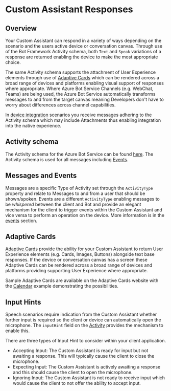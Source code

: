 # Custom Assistant Responses

## Overview

Your Custom Assistant can respond in a variety of ways depending on the scenario and the users active device or conversation canvas. Through use of the Bot Framework Activity schema, both `Text` and `Speak` variations of a response are returned enabling the device to make the most appropriate choice.

The same Activity schema supports the attachment of User Experience elements through use of [Adaptive Cards](https://www.adaptivecards.io) which can be rendered across a broad range of devices and platforms enabling visual support of responses where appropriate. Where Azure Bot Service Channels (e.g. WebChat, Teams) are being used, the Azure Bot Service automatically transforms messages to and from the target canvas meaning Developers don't have to worry about differences across channel capabilities.

In [device integration](./virtualassistant-deviceintegration.md) scenarios you receive messages adhering to the Activity schema which may include Attachments thus enabling integration into the native experience.  

## Activity schema

The Activity schema for the Azure Bot Service can be found [here](https://github.com/Microsoft/BotBuilder/blob/hub/specs/botframework-activity/botframework-activity.md). The Activity schema is used for all messages including [Events](./virtualassistant-events.md).

## Messages and Events

Messages are a specific Type of Activity set through the `ActivityType` property and relate to Messages to and from a user that should be shown/spoken. Events are a different `ActivityType` enabling messages to be *whispered* between the client and Bot and provide an elegant mechanism for the client to trigger events within the Custom Assistant and vice versa to perform an operation on the device. More information is in the [events](./virtualassistant-events.md) section.

## Adaptive Cards

[Adaptive Cards](https://adaptivecards.io) provide the ability for your Custom Assistant to return User Experience elements (e.g. Cards, Images, Buttons) alongside text base responses. If the device or conversation canvas has a screen these Adaptive Cards can be rendered across a broad range of devices and platforms providing supporting User Experience where appropriate.

Sample Adaptive Cards are available on the Adaptive Cards website with the [Calendar](https://adaptivecards.io/samples/WeatherLarge.html) example demonstrating the possibilities.

## Input Hints

Speech scenarios require indication from the Custom Assistant whether further input is required so the client or device can automatically open the microphone. The `inputHint` field on the [Activity](https://github.com/Microsoft/BotBuilder/blob/hub/specs/botframework-activity/botframework-activity.md) provides the mechanism to enable this.

There are three types of Input Hint to consider within your client application.
- Accepting Input: The Custom Assistant is ready for input but not awaiting a response. This will typically cause the client to close the microphone.
- Expecting Input: The Custom Assistant is actively awaiting a response and this should cause the client to open the microphone.
- Ignoring Input: The Custom Assistant is not ready to receive input which would cause the client to not offer the ability to accept input.

